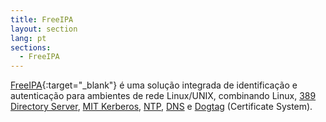 ```yaml
---
title: FreeIPA
layout: section
lang: pt
sections:
  - FreeIPA
---
```


[FreeIPA](https://freeipa.org){:target="\_blank"} é uma solução integrada de identificação e autenticação para ambientes de rede Linux/UNIX, combinando Linux, [389 Directory Server](https://www.port389.org/), [MIT Kerberos](https://web.mit.edu/Kerberos/), [NTP](https://chrony.tuxfamily.org), [DNS](https://www.isc.org/bind) e [Dogtag](https://www.dogtagpki.org) (Certificate System).

